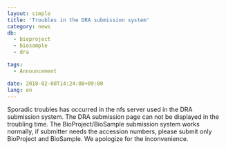 ```yaml
---
layout: simple
title: 'Troubles in the DRA submission system'
category: news
db:
  - bioproject
  - biosample
  - dra

tags:
  - Announcement

date: 2018-02-08T14:24:00+09:00
lang: en
---
```


<p>Sporadic troubles has occurred in the nfs server used in the DRA submission system. The DRA submission page can not be displayed in the troubling time. The BioProject/BioSample submission system works normally, if submitter needs the accession numbers, please submit only BioProject and BioSample. We apologize for the inconvenience.</p>
